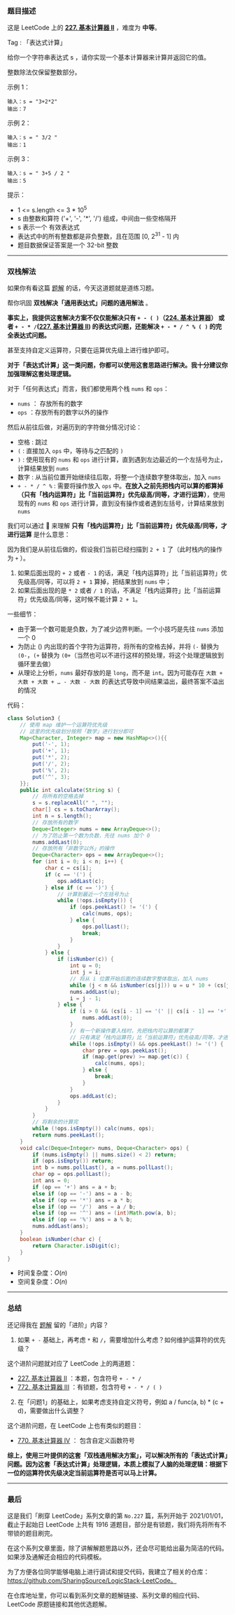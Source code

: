 ### 题目描述

这是 LeetCode 上的 **[227. 基本计算器 II](https://leetcode-cn.com/problems/basic-calculator-ii/solution/shi-yong-shuang-zhan-jie-jue-jiu-ji-biao-c65k/)** ，难度为 **中等**。

Tag : 「表达式计算」



给你一个字符串表达式 s ，请你实现一个基本计算器来计算并返回它的值。

整数除法仅保留整数部分。



示例 1：
```
输入：s = "3+2*2"
输出：7
```
示例 2：
```
输入：s = " 3/2 "
输出：1
```
示例 3：
```
输入：s = " 3+5 / 2 "
输出：5
```

提示：
* 1 <= s.length <= 3 * $10^5$
* s 由整数和算符 ('+', '-', '*', '/') 组成，中间由一些空格隔开
* s 表示一个 有效表达式
* 表达式中的所有整数都是非负整数，且在范围 [0, $2^{31}$ - 1] 内
* 题目数据保证答案是一个 32-bit 整数

---

### 双栈解法

如果你有看这篇 [题解](https://leetcode-cn.com/problems/basic-calculator/solution/shuang-zhan-jie-jue-tong-yong-biao-da-sh-olym/) 的话，今天这道题就是道练习题。

帮你巩固 **双栈解决「通用表达式」问题的通用解法** 。

**事实上，我提供这套解决方案不仅仅能解决只有 `+ - ( )`（[224. 基本计算器](https://leetcode-cn.com/problems/basic-calculator/)） 或者 `+ - * /`([227. 基本计算器 II](https://leetcode-cn.com/problems/basic-calculator-ii/solution/)) 的表达式问题，还能解决 `+ - * / ^ % ( )` 的完全表达式问题。**

甚至支持自定义运算符，只要在运算优先级上进行维护即可。

**对于「表达式计算」这一类问题，你都可以使用这套思路进行解决。我十分建议你加强理解这套处理逻辑。**

对于「任何表达式」而言，我们都使用两个栈 `nums` 和 `ops`：
* `nums` ： 存放所有的数字
* `ops` ：存放所有的数字以外的操作

然后从前往后做，对遍历到的字符做分情况讨论：
* 空格 : 跳过
* `(` : 直接加入 `ops` 中，等待与之匹配的 `)`
* `)` : 使用现有的 `nums` 和 `ops` 进行计算，直到遇到左边最近的一个左括号为止，计算结果放到 `nums`
* 数字 : 从当前位置开始继续往后取，将整一个连续数字整体取出，加入 `nums`
* `+ - * / ^ %` : 需要将操作放入 `ops` 中。**在放入之前先把栈内可以算的都算掉（只有「栈内运算符」比「当前运算符」优先级高/同等，才进行运算）**，使用现有的 `nums` 和 `ops` 进行计算，直到没有操作或者遇到左括号，计算结果放到 `nums`

我们可以通过 🌰 来理解 **只有「栈内运算符」比「当前运算符」优先级高/同等，才进行运算** 是什么意思：

因为我们是从前往后做的，假设我们当前已经扫描到 `2 + 1` 了（此时栈内的操作为 `+` ）。

1. 如果后面出现的 `+ 2` 或者 `- 1` 的话，满足「栈内运算符」比「当前运算符」优先级高/同等，可以将 `2 + 1` 算掉，把结果放到 `nums` 中；
2. 如果后面出现的是 `* 2` 或者 `/ 1` 的话，不满足「栈内运算符」比「当前运算符」优先级高/同等，这时候不能计算 `2 + 1`。

一些细节：

* 由于第一个数可能是负数，为了减少边界判断。一个小技巧是先往 `nums` 添加一个 0
* 为防止 () 内出现的首个字符为运算符，将所有的空格去掉，并将 `(-` 替换为 `(0-`，`(+` 替换为 `(0+`（当然也可以不进行这样的预处理，将这个处理逻辑放到循环里去做）
* 从理论上分析，`nums` 最好存放的是 `long`，而不是 `int`。因为可能存在 `大数 + 大数 + 大数 + … - 大数 - 大数` 的表达式导致中间结果溢出，最终答案不溢出的情况

代码：

```Java []
class Solution3 {
    // 使用 map 维护一个运算符优先级
    // 这里的优先级划分按照「数学」进行划分即可
    Map<Character, Integer> map = new HashMap<>(){{
        put('-', 1);
        put('+', 1);
        put('*', 2);
        put('/', 2);
        put('%', 2);
        put('^', 3);
    }};
    public int calculate(String s) {
        // 将所有的空格去掉
        s = s.replaceAll(" ", "");
        char[] cs = s.toCharArray();
        int n = s.length();
        // 存放所有的数字
        Deque<Integer> nums = new ArrayDeque<>();
        // 为了防止第一个数为负数，先往 nums 加个 0
        nums.addLast(0);
        // 存放所有「非数字以外」的操作
        Deque<Character> ops = new ArrayDeque<>();
        for (int i = 0; i < n; i++) {
            char c = cs[i];
            if (c == '(') {
                ops.addLast(c);
            } else if (c == ')') {
                // 计算到最近一个左括号为止
                while (!ops.isEmpty()) {
                    if (ops.peekLast() != '(') {
                        calc(nums, ops);
                    } else {
                        ops.pollLast();
                        break;
                    }
                }
            } else {
                if (isNumber(c)) {
                    int u = 0;
                    int j = i;
                    // 将从 i 位置开始后面的连续数字整体取出，加入 nums
                    while (j < n && isNumber(cs[j])) u = u * 10 + (cs[j++] - '0');
                    nums.addLast(u);
                    i = j - 1;
                } else {
                    if (i > 0 && (cs[i - 1] == '(' || cs[i - 1] == '+' || cs[i - 1] == '-')) {
                        nums.addLast(0);
                    }
                    // 有一个新操作要入栈时，先把栈内可以算的都算了 
                    // 只有满足「栈内运算符」比「当前运算符」优先级高/同等，才进行运算
                    while (!ops.isEmpty() && ops.peekLast() != '(') {
                        char prev = ops.peekLast();
                        if (map.get(prev) >= map.get(c)) {
                            calc(nums, ops);
                        } else {
                            break;
                        }
                    }
                    ops.addLast(c);
                }
            }
        }
        // 将剩余的计算完
        while (!ops.isEmpty()) calc(nums, ops);
        return nums.peekLast();
    }
    void calc(Deque<Integer> nums, Deque<Character> ops) {
        if (nums.isEmpty() || nums.size() < 2) return;
        if (ops.isEmpty()) return;
        int b = nums.pollLast(), a = nums.pollLast();
        char op = ops.pollLast();
        int ans = 0;
        if (op == '+') ans = a + b;
        else if (op == '-') ans = a - b;
        else if (op == '*') ans = a * b;
        else if (op == '/')  ans = a / b;
        else if (op == '^') ans = (int)Math.pow(a, b);
        else if (op == '%') ans = a % b;
        nums.addLast(ans);
    }
    boolean isNumber(char c) {
        return Character.isDigit(c);
    }
}
```
* 时间复杂度：$O(n)$
* 空间复杂度：$O(n)$

***

### 总结

还记得我在 [题解](https://leetcode-cn.com/problems/basic-calculator/solution/shuang-zhan-jie-jue-tong-yong-biao-da-sh-olym/) 留的「进阶」内容？

1. 如果 `+ -` 基础上，再考虑 `*` 和 `/`，需要增加什么考虑？如何维护运算符的优先级？

这个进阶问题就对应了 LeetCode 上的两道题：

* [227. 基本计算器 II](https://leetcode-cn.com/problems/basic-calculator-ii/) ：本题，包含符号 `+ - * /`
* [772. 基本计算器 III](https://leetcode-cn.com/problems/basic-calculator-iii/) ：有锁题，包含符号 `+ - * / ( )`

2. 在「问题1」的基础上，如果考虑支持自定义符号，例如 a / func(a, b) * (c + d)，需要做出什么调整？

这个进阶问题，在 LeetCode 上也有类似的题目：

* [770. 基本计算器 IV](https://leetcode-cn.com/problems/basic-calculator-iv/) ： 包含自定义函数符号

**综上，使用三叶提供的这套「双栈通用解决方案」，可以解决所有的「表达式计算」问题。因为这套「表达式计算」处理逻辑，本质上模拟了人脑的处理逻辑：根据下一位的运算符优先级决定当前运算符是否可以马上计算。**

---

### 最后

这是我们「刷穿 LeetCode」系列文章的第 `No.227` 篇，系列开始于 2021/01/01，截止于起始日 LeetCode 上共有 1916 道题目，部分是有锁题，我们将先将所有不带锁的题目刷完。

在这个系列文章里面，除了讲解解题思路以外，还会尽可能给出最为简洁的代码。如果涉及通解还会相应的代码模板。

为了方便各位同学能够电脑上进行调试和提交代码，我建立了相关的仓库：https://github.com/SharingSource/LogicStack-LeetCode。

在仓库地址里，你可以看到系列文章的题解链接、系列文章的相应代码、LeetCode 原题链接和其他优选题解。

